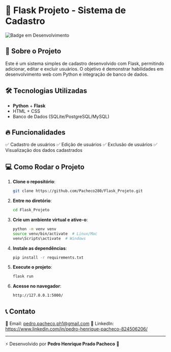 # 📌 Flask Projeto - Sistema de Cadastro

![Badge em Desenvolvimento](https://img.shields.io/badge/Status-Em%20Desenvolvimento-yellow)

## 🚀 Sobre o Projeto

Este é um sistema simples de cadastro desenvolvido com Flask, permitindo adicionar, editar e excluir usuários. O objetivo é demonstrar habilidades em desenvolvimento web com Python e integração de banco de dados.

## 🛠 Tecnologias Utilizadas

- **Python** + **Flask**
- HTML + CSS
- Banco de Dados (SQLite/PostgreSQL/MySQL)

## 🔥 Funcionalidades

✅ Cadastro de usuários
✅ Edição de usuários
✅ Exclusão de usuários
✅ Visualização dos dados cadastrados

## 💻 Como Rodar o Projeto

1. **Clone o repositório**:
   ```sh
   git clone https://github.com/Pacheco280/Flask_Projeto.git
   ```
2. **Entre no diretório**:
   ```sh
   cd Flask_Projeto
   ```
3. **Crie um ambiente virtual e ative-o**:
   ```sh
   python -m venv venv
   source venv/bin/activate  # Linux/Mac
   venv\Scripts\activate  # Windows
   ```
4. **Instale as dependências**:
   ```sh
   pip install -r requirements.txt
   ```
5. **Execute o projeto**:
   ```sh
   flask run
   ```
6. **Acesse no navegador**:
   ```sh
   http://127.0.0.1:5000/
   ```

## 📞 Contato

📧 Email: pedro.pacheco.ph1@gmail.com 
💼 LinkedIn: https://www.linkedin.com/in/pedro-henrique-pacheco-824506206/ 

---

⚡ Desenvolvido por **Pedro Henrique Prado Pacheco** 🚀

